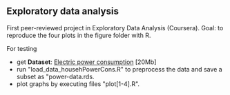 ## Exploratory data analysis

First peer-reviewed project in Exploratory Data Analysis (Coursera).
Goal: to reproduce the four plots in the figure folder with R.

For testing

* get <b>Dataset</b>: <a href="https://d396qusza40orc.cloudfront.net/exdata%2Fdata%2Fhousehold_power_consumption.zip">Electric power consumption</a> [20Mb]
* run "load_data_househPowerCons.R" to preprocess the data and save a subset as "power-data.rds.
* plot graphs by executing files "plot[1-4].R".